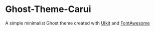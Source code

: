 # Ghost-Theme-Carui
A simple minimalist Ghost theme created with [UIkit](https://getuikit.com) and [FontAwesome](https://fontawesome.io)
